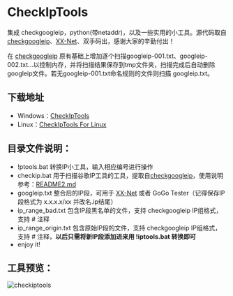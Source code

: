 CheckIpTools
============

集成 checkgoogleip，python(带netaddr)，以及一些实用的小工具。源代码取自 [checkgoogleip](https://github.com/moonshawdo/checkgoogleip)、[XX-Net](https://github.com/XX-net/XX-Net)、双手码出，感谢大家的辛勤付出！

在 [checkgoogleip](https://github.com/moonshawdo/checkgoogleip) 原有基础上增加逐个扫描googleip-001.txt、googleip-002.txt...以控制内存，并将扫描结果保存到tmp文件夹，扫描完成后自动删除googleip文件。若无googleip-001.txt命名规则的文件则扫描 googleip.txt。

## 下载地址
* Windows：[CheckIpTools](https://github.com/xyuanmu/checkiptools/archive/master.zip)
* Linux：[CheckIpTools For Linux](https://github.com/xyuanmu/checkiptools/archive/Linux.zip)


## 目录文件说明：
 * !ptools.bat          转换IP小工具，输入相应编号进行操作
 * checkip.bat          用于扫描谷歌IP工具的工具，提取自[checkgoogleip](https://github.com/moonshawdo/checkgoogleip)，使用说明参考：[README2.md](https://github.com/xyuanmu/checkiptools/blob/master/python/README.md)
 * googleip.txt         整合后的IP段，可用于 [XX-Net](https://github.com/XX-net/XX-Net) 或者 GoGo Tester（记得保存IP段格式为 x.x.x.x/xx 并改名.ip结尾）
 * ip_range_bad.txt     包含IP段黑名单的文件，支持 checkgoogleip IP组格式，支持 # 注释
 * ip_range_origin.txt  包含原始IP段的文件，支持 checkgoogleip IP组格式，支持 # 注释，**以后只需将新IP段添加进来用 !iptools.bat 转换即可**
 * enjoy it!

## 工具预览：
![checkiptools](https://cloud.githubusercontent.com/assets/12442896/13596701/0280b8da-e54f-11e5-93c1-4dacc70ca4ae.png)
